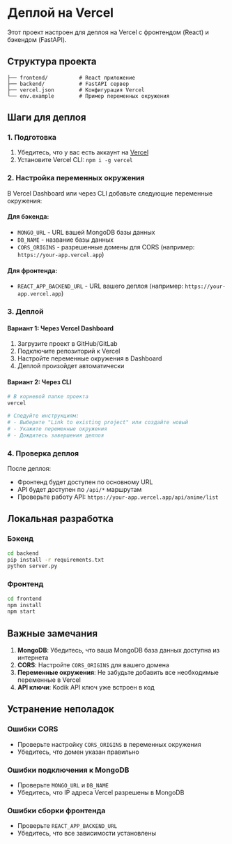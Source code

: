 # Деплой на Vercel

Этот проект настроен для деплоя на Vercel с фронтендом (React) и бэкендом (FastAPI).

## Структура проекта

```
├── frontend/          # React приложение
├── backend/           # FastAPI сервер
├── vercel.json        # Конфигурация Vercel
└── env.example        # Пример переменных окружения
```

## Шаги для деплоя

### 1. Подготовка

1. Убедитесь, что у вас есть аккаунт на [Vercel](https://vercel.com)
2. Установите Vercel CLI: `npm i -g vercel`

### 2. Настройка переменных окружения

В Vercel Dashboard или через CLI добавьте следующие переменные окружения:

#### Для бэкенда:
- `MONGO_URL` - URL вашей MongoDB базы данных
- `DB_NAME` - название базы данных
- `CORS_ORIGINS` - разрешенные домены для CORS (например: `https://your-app.vercel.app`)

#### Для фронтенда:
- `REACT_APP_BACKEND_URL` - URL вашего деплоя (например: `https://your-app.vercel.app`)

### 3. Деплой

#### Вариант 1: Через Vercel Dashboard
1. Загрузите проект в GitHub/GitLab
2. Подключите репозиторий к Vercel
3. Настройте переменные окружения в Dashboard
4. Деплой произойдет автоматически

#### Вариант 2: Через CLI
```bash
# В корневой папке проекта
vercel

# Следуйте инструкциям:
# - Выберите "Link to existing project" или создайте новый
# - Укажите переменные окружения
# - Дождитесь завершения деплоя
```

### 4. Проверка деплоя

После деплоя:
- Фронтенд будет доступен по основному URL
- API будет доступен по `/api/*` маршрутам
- Проверьте работу API: `https://your-app.vercel.app/api/anime/list`

## Локальная разработка

### Бэкенд
```bash
cd backend
pip install -r requirements.txt
python server.py
```

### Фронтенд
```bash
cd frontend
npm install
npm start
```

## Важные замечания

1. **MongoDB**: Убедитесь, что ваша MongoDB база данных доступна из интернета
2. **CORS**: Настройте `CORS_ORIGINS` для вашего домена
3. **Переменные окружения**: Не забудьте добавить все необходимые переменные в Vercel
4. **API ключи**: Kodik API ключ уже встроен в код

## Устранение неполадок

### Ошибки CORS
- Проверьте настройку `CORS_ORIGINS` в переменных окружения
- Убедитесь, что домен указан правильно

### Ошибки подключения к MongoDB
- Проверьте `MONGO_URL` и `DB_NAME`
- Убедитесь, что IP адреса Vercel разрешены в MongoDB

### Ошибки сборки фронтенда
- Проверьте `REACT_APP_BACKEND_URL`
- Убедитесь, что все зависимости установлены 
